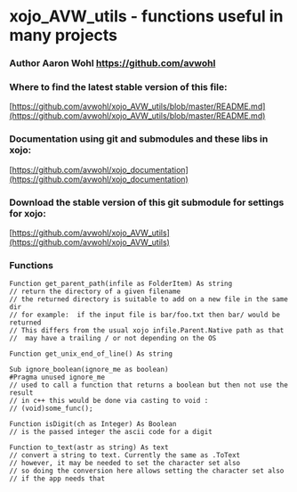 # xojo_AVW_utils - functions useful in many projects

### Author Aaron Wohl https://github.com/avwohl

### Where to find the latest stable version of this file:
[https://github.com/avwohl/xojo_AVW_utils/blob/master/README.md](https://github.com/avwohl/xojo_AVW_utils/blob/master/README.md)

### Documentation using git and submodules and these libs in xojo:
[https://github.com/avwohl/xojo_documentation](https://github.com/avwohl/xojo_documentation)

### Download the stable version of this git submodule for settings for xojo:
[https://github.com/avwohl/xojo_AVW_utils](https://github.com/avwohl/xojo_AVW_utils)

### Functions
```
Function get_parent_path(infile as FolderItem) As string
// return the directory of a given filename
// the returned directory is suitable to add on a new file in the same dir
// for example:  if the input file is bar/foo.txt then bar/ would be returned
// This differs from the usual xojo infile.Parent.Native path as that
//  may have a trailing / or not depending on the OS
```
```
Function get_unix_end_of_line() As string
```
```
Sub ignore_boolean(ignore_me as boolean)
#Pragma unused ignore_me
// used to call a function that returns a boolean but then not use the result
// in c++ this would be done via casting to void :
// (void)some_func();
```
```
Function isDigit(ch as Integer) As Boolean
// is the passed integer the ascii code for a digit
```
```
Function to_text(astr as string) As text
// convert a string to text. Currently the same as .ToText
// however, it may be needed to set the character set also
// so doing the conversion here allows setting the character set also
// if the app needs that
```
